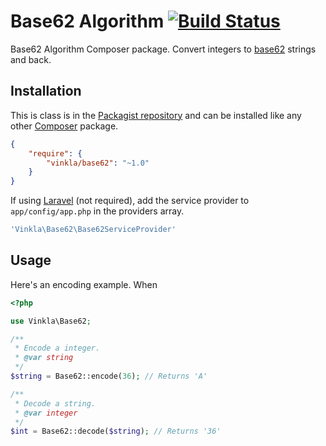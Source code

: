 Base62 Algorithm [![Build Status](https://travis-ci.org/vinkla/base62.png?branch=master)](https://travis-ci.org/vinkla/base62)
================

Base62 Algorithm Composer package. Convert integers to [base62](http://en.wikipedia.org/wiki/62) strings and back.


Installation
------------
This is class is in the [Packagist repository](https://packagist.org/packages/vinkla/base62) and can be installed like any other [Composer](https://getcomposer.org/) package.

```json
{
	"require": {
		"vinkla/base62": "~1.0"
	}
}
```

If using [Laravel](http://laravel.com) (not required), add the service provider to ```app/config/app.php``` in the providers array.

```php
'Vinkla\Base62\Base62ServiceProvider'
```

Usage
-----
Here's an encoding example. When
```php
<?php

use Vinkla\Base62;

/**
 * Encode a integer.
 * @var string
 */
$string = Base62::encode(36); // Returns 'A'

/**
 * Decode a string.
 * @var integer
 */
$int = Base62::decode($string); // Returns '36'


```
